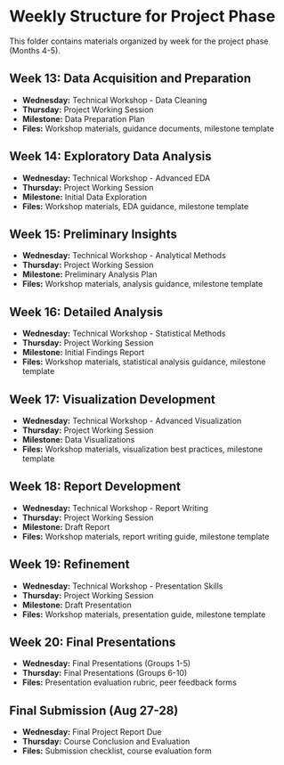 # Weekly Structure for Project Phase

This folder contains materials organized by week for the project phase (Months 4-5).

## Week 13: Data Acquisition and Preparation
- **Wednesday:** Technical Workshop - Data Cleaning
- **Thursday:** Project Working Session
- **Milestone:** Data Preparation Plan
- **Files:** Workshop materials, guidance documents, milestone template

## Week 14: Exploratory Data Analysis
- **Wednesday:** Technical Workshop - Advanced EDA
- **Thursday:** Project Working Session
- **Milestone:** Initial Data Exploration
- **Files:** Workshop materials, EDA guidance, milestone template

## Week 15: Preliminary Insights
- **Wednesday:** Technical Workshop - Analytical Methods
- **Thursday:** Project Working Session
- **Milestone:** Preliminary Analysis Plan
- **Files:** Workshop materials, analysis guidance, milestone template

## Week 16: Detailed Analysis
- **Wednesday:** Technical Workshop - Statistical Methods
- **Thursday:** Project Working Session
- **Milestone:** Initial Findings Report
- **Files:** Workshop materials, statistical analysis guidance, milestone template

## Week 17: Visualization Development
- **Wednesday:** Technical Workshop - Advanced Visualization
- **Thursday:** Project Working Session
- **Milestone:** Data Visualizations
- **Files:** Workshop materials, visualization best practices, milestone template

## Week 18: Report Development
- **Wednesday:** Technical Workshop - Report Writing
- **Thursday:** Project Working Session
- **Milestone:** Draft Report
- **Files:** Workshop materials, report writing guide, milestone template

## Week 19: Refinement
- **Wednesday:** Technical Workshop - Presentation Skills
- **Thursday:** Project Working Session
- **Milestone:** Draft Presentation
- **Files:** Workshop materials, presentation guide, milestone template

## Week 20: Final Presentations
- **Wednesday:** Final Presentations (Groups 1-5)
- **Thursday:** Final Presentations (Groups 6-10)
- **Files:** Presentation evaluation rubric, peer feedback forms

## Final Submission (Aug 27-28)
- **Wednesday:** Final Project Report Due
- **Thursday:** Course Conclusion and Evaluation
- **Files:** Submission checklist, course evaluation form